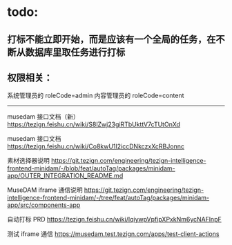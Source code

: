 # todo:

## 打标不能立即开始，而是应该有一个全局的任务，在不断从数据库里取任务进行打标

## 权限相关：

系统管理员的 roleCode=admin
内容管理员的 roleCode=content

---

musedam 接口文档（新）
https://tezign.feishu.cn/wiki/S8lZwj23giRTbUkttV7cTUtOnXd

musedam 接口文档
https://tezign.feishu.cn/wiki/Co8kwU1I2iccDNkczxXcRBJonnc

素材选择器说明
https://git.tezign.com/engineering/tezign-intelligence-frontend-minidam/-/blob/feat/autoTag/packages/minidam-app/OUTER_INTEGRATION_README.md

MuseDAM iframe 通信说明
https://git.tezign.com/engineering/tezign-intelligence-frontend-minidam/-/tree/feat/autoTag/packages/minidam-app/src/components-app

自动打标 PRD
https://tezign.feishu.cn/wiki/IqiywpVpfipXPxkNm6ycNAFlnpF

测试 iframe 通信
https://musedam.test.tezign.com/apps/test-client-actions
